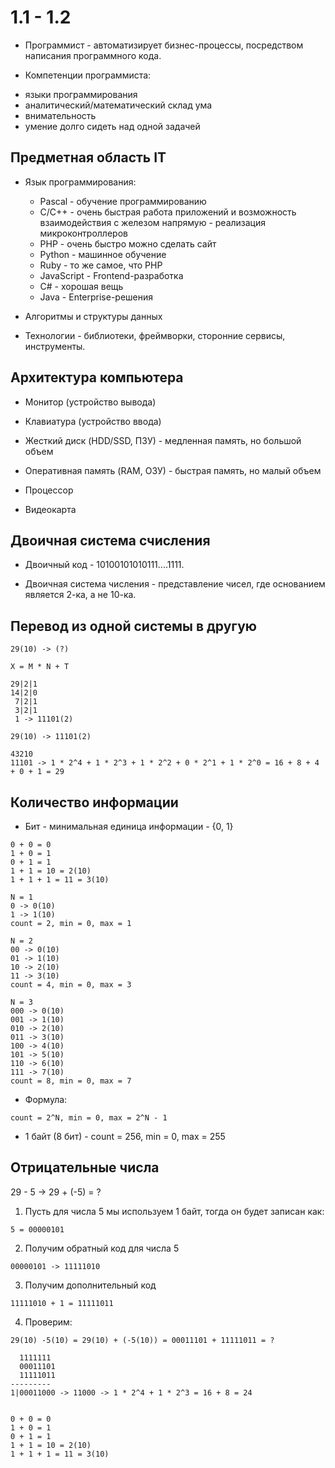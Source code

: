 # 1.1 - 1.2

* Программист - автоматизирует бизнес-процессы, посредством написания программного кода.

* Компетенции программиста:

- языки программирования
- аналитический/математический склад ума
- внимательность
- умение долго сидеть над одной задачей

## Предметная область IT

- Язык программирования:

	- Pascal - обучение программированию
	- C/C++ - очень быстрая работа приложений и возможность взаимодействия с железом напрямую - реализация микроконтроллеров
	- PHP - очень быстро можно сделать сайт
	- Python - машинное обучение
	- Ruby - то же самое, что PHP
	- JavaScript - Frontend-разработка
	- C# - хорошая вещь
	- Java - Enterprise-решения

- Алгоритмы и структуры данных
- Технологии - библиотеки, фреймворки, сторонние сервисы, инструменты.

## Архитектура компьютера

- Монитор (устройство вывода)
- Клавиатура (устройство ввода)

- Жесткий диск (HDD/SSD, ПЗУ) - медленная память, но большой объем
- Оперативная память (RAM, ОЗУ) - быстрая память, но малый объем
- Процессор

- Видеокарта

## Двоичная система счисления

* Двоичный код - 10100101010111....1111.

* Двоичная система числения - представление чисел, где основанием является 2-ка, а не 10-ка.

## Перевод из одной системы в другую 

```
29(10) -> (?)

X = M * N + T

29|2|1
14|2|0
 7|2|1
 3|2|1
 1 -> 11101(2)

29(10) -> 11101(2)

43210
11101 -> 1 * 2^4 + 1 * 2^3 + 1 * 2^2 + 0 * 2^1 + 1 * 2^0 = 16 + 8 + 4 + 0 + 1 = 29
```

## Количество информации

* Бит - минимальная единица информации - {0, 1}

```
0 + 0 = 0
1 + 0 = 1
0 + 1 = 1
1 + 1 = 10 = 2(10)
1 + 1 + 1 = 11 = 3(10)

N = 1
0 -> 0(10)
1 -> 1(10)
count = 2, min = 0, max = 1

N = 2
00 -> 0(10)
01 -> 1(10)
10 -> 2(10)
11 -> 3(10)
count = 4, min = 0, max = 3

N = 3
000 -> 0(10)
001 -> 1(10)
010 -> 2(10)
011 -> 3(10)
100 -> 4(10)
101 -> 5(10)
110 -> 6(10)
111 -> 7(10)
count = 8, min = 0, max = 7
```

* Формула:

```
count = 2^N, min = 0, max = 2^N - 1
```

* 1 байт (8 бит) - count = 256, min = 0, max = 255

## Отрицательные числа

29 - 5 -> 29 + (-5) = ?

1. Пусть для числа 5 мы используем 1 байт, тогда он будет записан как:

```
5 = 00000101
```

2. Получим обратный код для числа 5

```
00000101 -> 11111010
```

3. Получим дополнительный код

```
11111010 + 1 = 11111011
```

4. Проверим:

```
29(10) -5(10) = 29(10) + (-5(10)) = 00011101 + 11111011 = ?

  1111111
  00011101
  11111011
---------
1|00011000 -> 11000 -> 1 * 2^4 + 1 * 2^3 = 16 + 8 = 24


0 + 0 = 0
1 + 0 = 1
0 + 1 = 1
1 + 1 = 10 = 2(10)
1 + 1 + 1 = 11 = 3(10)
```